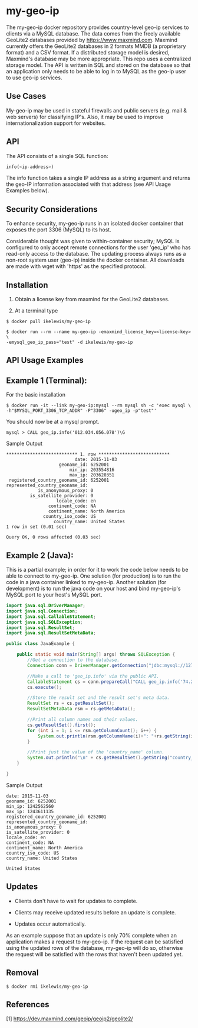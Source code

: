 my-geo-ip
==========

The my-geo-ip docker repository provides country-level geo-ip services
to clients via a MySQL database. The data comes from the freely
available GeoLite2 databases provided by
https://www.maxmind.com. Maxmind currently offers the GeoLite2
databases in 2 formats MMDB (a proprietary format) and a CSV
format. If a distributed storage model is desired, Maxmind's database
may be more appropriate.  This repo uses a centralized storage
model. The API is written in SQL and stored on the database so that an
application only needs to be able to log in to MySQL as the geo-ip
user to use geo-ip services.

Use Cases
---------

My-geo-ip may be used in stateful firewalls and public servers
(e.g. mail & web servers) for classifying IP's.  Also, it may be used
to improve internationalization support for websites.

API
---

The API consists of a single SQL function:

```SQL
info(<ip-address>)
```

The info function takes a single IP address as a string argument and
returns the geo-IP information associated with that address (see API
Usage Examples below).

Security Considerations
-----------------------

To enhance security, my-geo-ip runs in an isolated docker container
that exposes the port 3306 (MySQL) to its host.

Considerable thought was given to within-container security; MySQL is
configured to only accept remote connections for the user 'geo_ip' who
has read-only access to the database.  The updating process always
runs as a non-root system user (geo-ip) inside the docker container.
All downloads are made with wget with 'https' as the specified
protocol.

Installation
------------

1) Obtain a license key from maxmind for the GeoLite2 databases.

2) At a terminal type

```
$ docker pull ikelewis/my-geo-ip

$ docker run --rm --name my-geo-ip -emaxmind_license_key=<license-key> \
-emysql_geo_ip_pass="test" -d ikelewis/my-geo-ip
```

API Usage Examples
------------------

## Example 1 (Terminal):

For the basic installation

```
$ docker run -it --link my-geo-ip:mysql --rm mysql sh -c 'exec mysql \
-h"$MYSQL_PORT_3306_TCP_ADDR" -P"3306" -ugeo_ip -p"test"'
```

You should now be at a mysql prompt.

```
mysql > CALL geo_ip.info('012.034.056.078')\G
```
Sample Output

```
*************************** 1. row ***************************
                          date: 2015-11-03
                    geoname_id: 6252001
                        min_ip: 203554816
                        max_ip: 203620351
 registered_country_geoname_id: 6252001
represented_country_geoname_id:
            is_anonymous_proxy: 0
         is_satellite_provider: 0
                   locale_code: en
                continent_code: NA
                continent_name: North America
              country_iso_code: US
                  country_name: United States
1 row in set (0.01 sec)

Query OK, 0 rows affected (0.03 sec)
```
## Example 2 (Java):

This is a partial example; in order for it to work the code below
needs to be able to connect to my-geo-ip. One solution (for
production) is to run the code in a java container linked to
my-geo-ip.  Another solution (for development) is to run the java code
on your host and bind my-geo-ip's MySQL port to your host's MySQL
port.

```java
import java.sql.DriverManager;
import java.sql.Connection;
import java.sql.CallableStatement;
import java.sql.SQLException;
import java.sql.ResultSet;
import java.sql.ResultSetMetaData;

public class JavaExample {

	public static void main(String[] args) throws SQLException {
		//Get a connection to the database.
		Connection conn = DriverManager.getConnection("jdbc:mysql://127.0.0.1:3306","geo-ip", "<pass>");

		//Make a call to 'geo_ip.info' via the public API.
		CallableStatement cs = conn.prepareCall("CALL geo_ip.info('74.26.183.54');");
		cs.execute();

		//Store the result set and the result set's meta data.
		ResultSet rs = cs.getResultSet();
		ResultSetMetaData rsm = rs.getMetaData();

		//Print all column names and their values.
		cs.getResultSet().first();
		for (int i = 1; i <= rsm.getColumnCount(); i++) {
			System.out.println(rsm.getColumnName(i)+": "+rs.getString(i));
		}

		//Print just the value of the 'country_name' column.
		System.out.println("\n" + cs.getResultSet().getString("country_name"));
	}

}
```
Sample Output

```
date: 2015-11-03
geoname_id: 6252001
min_ip: 1242562560
max_ip: 1243611135
registered_country_geoname_id: 6252001
represented_country_geoname_id:
is_anonymous_proxy: 0
is_satellite_provider: 0
locale_code: en
continent_code: NA
continent_name: North America
country_iso_code: US
country_name: United States

United States
```

Updates
-------

* Clients don't have to wait for updates to complete.

* Clients may receive updated results before an update is complete.

* Updates occur automatically.

As an example suppose that an update is only 70% complete when an
application makes a request to my-geo-ip.  If the request can be
satisfied using the updated rows of the database, my-geo-ip will do
so, otherwise the request will be satisfied with the rows that haven't
been updated yet.

Removal
-------

```
$ docker rmi ikelewis/my-geo-ip
```

References
----------

[1] https://dev.maxmind.com/geoip/geoip2/geolite2/